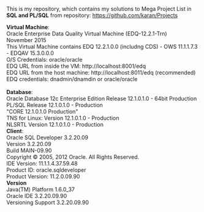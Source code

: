This is my repository, which contains my solutions to Mega Project List in **SQL and PL/SQL** from repository: https://github.com/karan/Projects 


**Virtual Machine**:<br />
Oracle Enterprise Data Quality Virtual Machine (EDQ-12.2.1-Trn)<br />
November 2015<br />
This Virtual Machine contains EDQ 12.2.1.0.0 (includng CDS) - OWS 11.1.1.7.3 - EDQAV 15.3.0.0.0<br />
O/S Credentials: oracle/oracle<br />
EDQ URL from inside the VM: http://localhost:8001/edq<br />
EDQ URL from the host machine: http://localhost:8011/edq (recommended)<br />
EDQ credentials: dnadmin/dnamdin or oracle/oracle<br />
<br />
**Database**: <br />
Oracle Database 12c Enterprise Edition Release 12.1.0.1.0 - 64bit Production<br />
PL/SQL Release 12.1.0.1.0 - Production<br />
"CORE	12.1.0.1.0	Production"<br />
TNS for Linux: Version 12.1.0.1.0 - Production<br />
NLSRTL Version 12.1.0.1.0 - Production
<br />
**Client**:<br />
Oracle SQL Developer 3.2.20.09<br />
Version 3.2.20.09<br />
Build MAIN-09.90<br />
Copyright ©  2005, 2012 Oracle.  All Rights Reserved.<br />
IDE Version: 11.1.1.4.37.59.48<br />
Product ID: oracle.sqldeveloper<br />
Product Version: 11.2.0.09.90<br />
**Version**<br />
Java(TM) Platform	1.6.0_37<br />
Oracle IDE	3.2.20.09.90<br />
Versioning Support	3.2.20.09.90<br />










